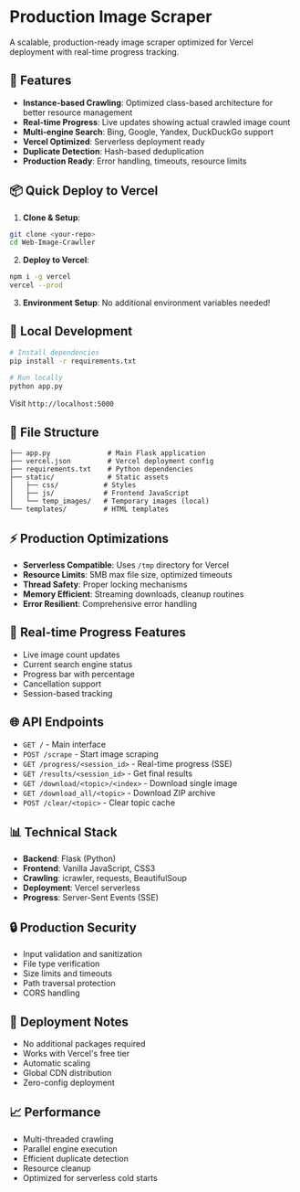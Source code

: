 # Production Image Scraper

A scalable, production-ready image scraper optimized for Vercel deployment with real-time progress tracking.

## 🚀 Features

- **Instance-based Crawling**: Optimized class-based architecture for better resource management
- **Real-time Progress**: Live updates showing actual crawled image count
- **Multi-engine Search**: Bing, Google, Yandex, DuckDuckGo support
- **Vercel Optimized**: Serverless deployment ready
- **Duplicate Detection**: Hash-based deduplication
- **Production Ready**: Error handling, timeouts, resource limits

## 📦 Quick Deploy to Vercel

1. **Clone & Setup**:
```bash
git clone <your-repo>
cd Web-Image-Crawller
```

2. **Deploy to Vercel**:
```bash
npm i -g vercel
vercel --prod
```

3. **Environment Setup**: No additional environment variables needed!

## 🔧 Local Development

```bash
# Install dependencies
pip install -r requirements.txt

# Run locally
python app.py
```

Visit `http://localhost:5000`

## 📁 File Structure

```
├── app.py              # Main Flask application
├── vercel.json         # Vercel deployment config  
├── requirements.txt    # Python dependencies
├── static/             # Static assets
│   ├── css/           # Styles
│   ├── js/            # Frontend JavaScript
│   └── temp_images/   # Temporary images (local)
└── templates/         # HTML templates
```

## ⚡ Production Optimizations

- **Serverless Compatible**: Uses `/tmp` directory for Vercel
- **Resource Limits**: 5MB max file size, optimized timeouts
- **Thread Safety**: Proper locking mechanisms
- **Memory Efficient**: Streaming downloads, cleanup routines
- **Error Resilient**: Comprehensive error handling

## 🔄 Real-time Progress Features

- Live image count updates
- Current search engine status
- Progress bar with percentage
- Cancellation support
- Session-based tracking

## 🌐 API Endpoints

- `GET /` - Main interface
- `POST /scrape` - Start image scraping
- `GET /progress/<session_id>` - Real-time progress (SSE)
- `GET /results/<session_id>` - Get final results
- `GET /download/<topic>/<index>` - Download single image
- `GET /download_all/<topic>` - Download ZIP archive
- `POST /clear/<topic>` - Clear topic cache

## 📊 Technical Stack

- **Backend**: Flask (Python)
- **Frontend**: Vanilla JavaScript, CSS3
- **Crawling**: icrawler, requests, BeautifulSoup
- **Deployment**: Vercel serverless
- **Progress**: Server-Sent Events (SSE)

## 🔒 Production Security

- Input validation and sanitization
- File type verification
- Size limits and timeouts
- Path traversal protection
- CORS handling

## 🚀 Deployment Notes

- No additional packages required
- Works with Vercel's free tier
- Automatic scaling
- Global CDN distribution
- Zero-config deployment

## 📈 Performance

- Multi-threaded crawling
- Parallel engine execution  
- Efficient duplicate detection
- Resource cleanup
- Optimized for serverless cold starts